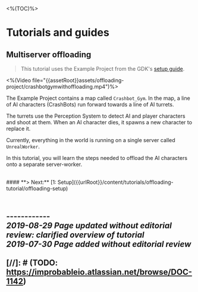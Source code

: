 <%(TOC)%>

# Tutorials and guides

## Multiserver offloading

> This tutorial uses the Example Project from the GDK's [setup guide]({{urlRoot}}/content/get-started/example-project/exampleproject-intro).</br>

<%(Video file="{{assetRoot}}assets/offloading-project/crashbotgymwithoffloading.mp4")%>

The Example Project contains a map called `Crashbot_Gym`. In the map, a line of AI characters (CrashBots) run forward towards a line of AI turrets.

The turrets use the Perception System to detect AI and player characters and shoot at them. When an AI character dies, it spawns a new character to replace it.

Currently, everything in the world is running on a single server called `UnrealWorker`.

In this tutorial, you will learn the steps needed to offload the AI characters onto a separate server-worker.

</br>
#### **> Next:** [1: Setup]({{urlRoot}}/content/tutorials/offloading-tutorial/offloading-setup)
</br>

<br/>------------<br/>
_2019-08-29 Page updated without editorial review: clarified overview of tutorial_<br/>
_2019-07-30 Page added without editorial review_
<br/>
<br/>
[//]: # (TODO: https://improbableio.atlassian.net/browse/DOC-1142)
------------
